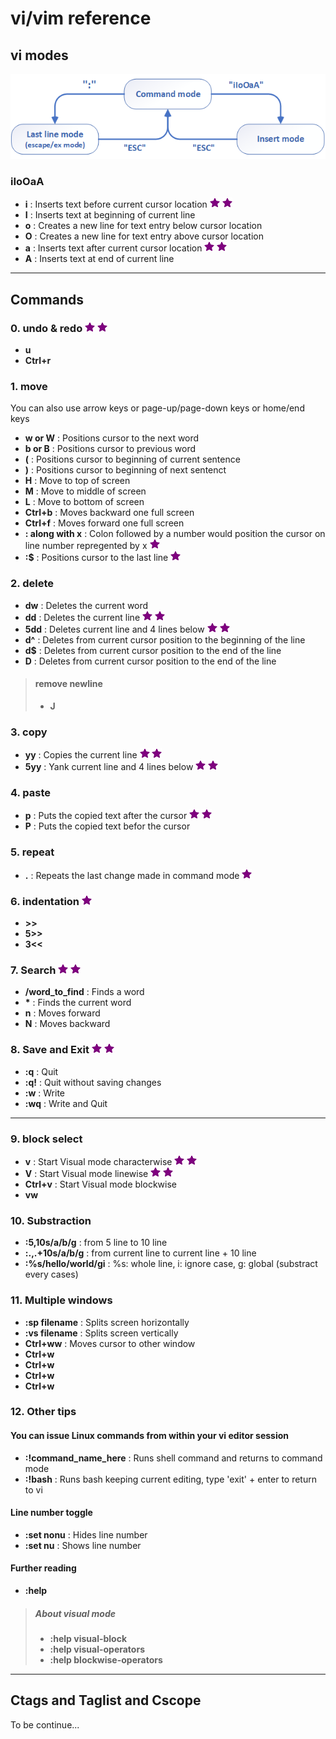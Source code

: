 # vi/vim reference

## vi modes
<img src="./vi.modes.png" alt="vi three modes" width="600"/>  

### iIoOaA
* **i**	: Inserts text before current cursor location  ![](./star.png "important!") ![](./star.png "important!") 
* **I**	: Inserts text at beginning of current line  
* **o**	: Creates a new line for text entry below cursor location  
* **O**	: Creates a new line for text entry above cursor location  
* **a** : Inserts text after current cursor location  ![](./star.png "important!") ![](./star.png "important!") 
* **A**	: Inserts text at end of current line  

---

## Commands
### 0. undo & redo  ![](./star.png "important!") ![](./star.png "important!")
* **u**  
* **Ctrl+r**  

### 1. move 
You can also use arrow keys or page-up/page-down keys or home/end keys
* **w or W**	: Positions cursor to the next word  
* **b or B**	: Positions cursor to previous word  
* **(**	: Positions cursor to beginning of current sentence  
* **)**	: Positions cursor to beginning of next sentenct  
* **H**	: Move to top of screen  
* **M**	: Move to middle of screen  
* **L**	: Move to bottom of screen  
* **Ctrl+b**	: Moves backward one full screen  
* **Ctrl+f**	: Moves forward one full screen  
* **: along with x**	: Colon followed by a number would position the cursor on line number repregented by x  ![](./star.png "important!")
* **:$**	: Positions cursor to the last line  ![](./star.png "important!")

### 2. delete
* **dw**	: Deletes the current word  
* **dd**	: Deletes the current line  ![](./star.png "important!") ![](./star.png "important!")
* **5dd**	: Deletes current line and 4 lines below   ![](./star.png "important!") ![](./star.png "important!")
* **d^**	: Deletes from current cursor position to the beginning of the line  
* **d$**	: Deletes from current cursor position to the end of the line  
* **D**	: Deletes from current cursor position to the end of the line  
> #### remove newline
> * **J**  

### 3. copy
* **yy**	: Copies the current line  ![](./star.png "important!") ![](./star.png "important!")  
* **5yy**	: Yank current line and 4 lines below   ![](./star.png "important!") ![](./star.png "important!")  

### 4. paste
* **p**		: Puts the copied text after the cursor	 ![](./star.png "important!") ![](./star.png "important!")
* **P**  	: Puts the copied text befor the cursor

### 5. repeat
* **.**		: Repeats the last change made in command mode  ![](./star.png "important!")

### 6. indentation  ![](./star.png "important!")  
* **>>**  
* **5>>**  
* **3<<**  

### 7. Search  ![](./star.png "important!") ![](./star.png "important!")
* **/word_to_find**	: Finds a word  
* **\***	: Finds the current word  
* **n**		: Moves forward  
* **N**		: Moves backward  

### 8. Save and Exit  ![](./star.png "important!") ![](./star.png "important!")
* **:q**	: Quit  
* **:q!**	: Quit without saving changes  
* **:w**	: Write  
* **:wq**	: Write and Quit  

---

### 9. block select
* **v**		: Start Visual mode characterwise  ![](./star.png "important!") ![](./star.png "important!")  
* **V**		: Start Visual mode linewise  ![](./star.png "important!") ![](./star.png "important!")  
* **Ctrl+v**	: Start Visual mode blockwise  
* **vw**  

### 10. Substraction 
* **:5,10s/a/b/g**			: from 5 line to 10 line  
* **:.,.+10s/a/b/g**		: from current line to current line + 10 line  
* **:%s/hello/world/gi**	: %s: whole line, i: ignore case, g: global (substract every cases)  

### 11. Multiple windows
* **:sp filename**	: Splits screen horizontally  
* **:vs filename**	: Splits screen vertically  
* **Ctrl+ww**		: Moves cursor to other window  
* **Ctrl+w <Up>**
* **Ctrl+w <Down>**
* **Ctrl+w <Left>**
* **Ctrl+w <Right>**

### 12. Other tips
#### You can issue Linux commands from within your vi editor session
* **:!command_name_here** 	: Runs shell command and returns to command mode  
* **:!bash**				: Runs bash keeping current editing, type 'exit' + enter to return to vi  
#### Line number toggle
* **:set nonu**	: Hides line number  
* **:set nu**	: Shows line number  
#### Further reading
* **:help**  
> ##### About visual mode
> * **:help visual-block**  
> * **:help visual-operators**  
> * **:help blockwise-operators**  

---

## Ctags and Taglist and Cscope
To be continue...
